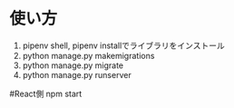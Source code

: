 # 使い方

1. pipenv shell, pipenv installでライブラリをインストール
2. python manage.py makemigrations
3. python manage.py migrate
4. python manage.py runserver

#React側
npm start

